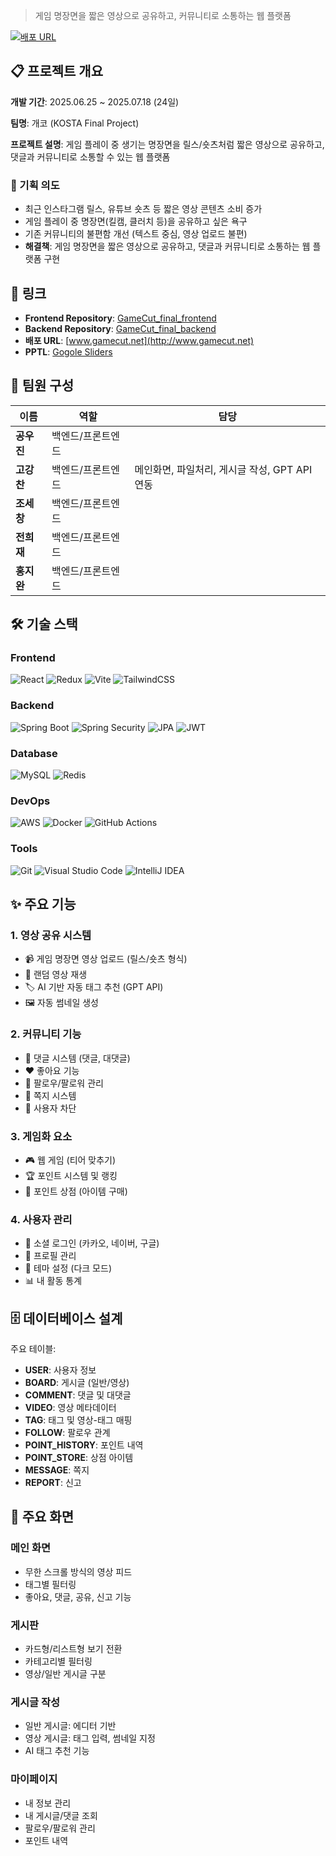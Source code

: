 > 게임 명장면을 짧은 영상으로 공유하고, 커뮤니티로 소통하는 웹 플랫폼

[![배포 URL](https://img.shields.io/badge/배포-www.gamecut.net-blue)](http://www.gamecut.net)

## 📋 프로젝트 개요

**개발 기간**: 2025.06.25 ~ 2025.07.18 (24일)

**팀명**: 개코 (KOSTA Final Project)

**프로젝트 설명**: 게임 플레이 중 생기는 명장면을 릴스/숏츠처럼 짧은 영상으로 공유하고, 댓글과 커뮤니티로 소통할 수 있는 웹 플랫폼

### 🎯 기획 의도

- 최근 인스타그램 릴스, 유튜브 숏츠 등 짧은 영상 콘텐츠 소비 증가
- 게임 플레이 중 명장면(킬캠, 클러치 등)을 공유하고 싶은 욕구
- 기존 커뮤니티의 불편함 개선 (텍스트 중심, 영상 업로드 불편)
- **해결책**: 게임 명장면을 짧은 영상으로 공유하고, 댓글과 커뮤니티로 소통하는 웹 플랫폼 구현

## 🔗 링크

- **Frontend Repository**: [GameCut_final_frontend](https://github.com/Sonjulking/GameCut_final_frontend)
- **Backend Repository**: [GameCut_final_backend](https://github.com/Sonjulking/GameCut_final_backend)
- **배포 URL**: [www.gamecut.net](http://www.gamecut.net)
- **PPTL**: [Gogole Sliders](https://docs.google.com/presentation/d/1Dw6ZlKbAHN2Lk2FWFULWNOAOHyDeA9nj5HJyU0aDYUo/edit?usp=sharing)

## 👥 팀원 구성

| 이름 | 역할 | 담당 |
|------|------|------|
| **공우진** | 백엔드/프론트엔드 | |
| **고강찬** | 백엔드/프론트엔드 | 메인화면, 파일처리, 게시글 작성, GPT API 연동 |
| **조세창** | 백엔드/프론트엔드 | |
| **전희재** | 백엔드/프론트엔드  |  |
| **홍지완** | 백엔드/프론트엔드 ||

## 🛠️ 기술 스택

### Frontend
![React](https://img.shields.io/badge/React-61DAFB?style=flat-square&logo=React&logoColor=black)
![Redux](https://img.shields.io/badge/Redux-764ABC?style=flat-square&logo=Redux&logoColor=white)
![Vite](https://img.shields.io/badge/Vite-646CFF?style=flat-square&logo=Vite&logoColor=white)
![TailwindCSS](https://img.shields.io/badge/TailwindCSS-06B6D4?style=flat-square&logo=TailwindCSS&logoColor=white)

### Backend
![Spring Boot](https://img.shields.io/badge/Spring_Boot-6DB33F?style=flat-square&logo=SpringBoot&logoColor=white)
![Spring Security](https://img.shields.io/badge/Spring_Security-6DB33F?style=flat-square&logo=SpringSecurity&logoColor=white)
![JPA](https://img.shields.io/badge/JPA-59666C?style=flat-square&logo=Hibernate&logoColor=white)
![JWT](https://img.shields.io/badge/JWT-000000?style=flat-square&logo=JSONWebTokens&logoColor=white)

### Database
![MySQL](https://img.shields.io/badge/MySQL-4479A1?style=flat-square&logo=MySQL&logoColor=white)
![Redis](https://img.shields.io/badge/Redis-DC382D?style=flat-square&logo=Redis&logoColor=white)

### DevOps
![AWS](https://img.shields.io/badge/AWS_Lightsail-232F3E?style=flat-square&logo=AmazonAWS&logoColor=white)
![Docker](https://img.shields.io/badge/Docker-2496ED?style=flat-square&logo=Docker&logoColor=white)
![GitHub Actions](https://img.shields.io/badge/GitHub_Actions-2088FF?style=flat-square&logo=GitHubActions&logoColor=white)

### Tools
![Git](https://img.shields.io/badge/Git-F05032?style=flat-square&logo=Git&logoColor=white)
![Visual Studio Code](https://img.shields.io/badge/VS_Code-007ACC?style=flat-square&logo=VisualStudioCode&logoColor=white)
![IntelliJ IDEA](https://img.shields.io/badge/IntelliJ-000000?style=flat-square&logo=IntelliJIDEA&logoColor=white)

## ✨ 주요 기능

### 1. 영상 공유 시스템
- 📹 게임 명장면 영상 업로드 (릴스/숏츠 형식)
- 🔀 랜덤 영상 재생
- 🏷️ AI 기반 자동 태그 추천 (GPT API)
- 🖼️ 자동 썸네일 생성

### 2. 커뮤니티 기능
- 💬 댓글 시스템 (댓글, 대댓글)
- ❤️ 좋아요 기능
- 👥 팔로우/팔로워 관리
- 📨 쪽지 시스템
- 🚫 사용자 차단

### 3. 게임화 요소
- 🎮 웹 게임 (티어 맞추기)
- 🏆 포인트 시스템 및 랭킹
- 🛒 포인트 상점 (아이템 구매)

### 4. 사용자 관리
- 🔐 소셜 로그인 (카카오, 네이버, 구글)
- 👤 프로필 관리
- 🎨 테마 설정 (다크 모드)
- 📊 내 활동 통계

## 🗄️ 데이터베이스 설계

주요 테이블:
- **USER**: 사용자 정보
- **BOARD**: 게시글 (일반/영상)
- **COMMENT**: 댓글 및 대댓글
- **VIDEO**: 영상 메타데이터
- **TAG**: 태그 및 영상-태그 매핑
- **FOLLOW**: 팔로우 관계
- **POINT_HISTORY**: 포인트 내역
- **POINT_STORE**: 상점 아이템
- **MESSAGE**: 쪽지
- **REPORT**: 신고

## 📱 주요 화면

### 메인 화면
- 무한 스크롤 방식의 영상 피드
- 태그별 필터링
- 좋아요, 댓글, 공유, 신고 기능

### 게시판
- 카드형/리스트형 보기 전환
- 카테고리별 필터링
- 영상/일반 게시글 구분

### 게시글 작성
- 일반 게시글: 에디터 기반
- 영상 게시글: 태그 입력, 썸네일 지정
- AI 태그 추천 기능

### 마이페이지
- 내 정보 관리
- 내 게시글/댓글 조회
- 팔로우/팔로워 관리
- 포인트 내역
